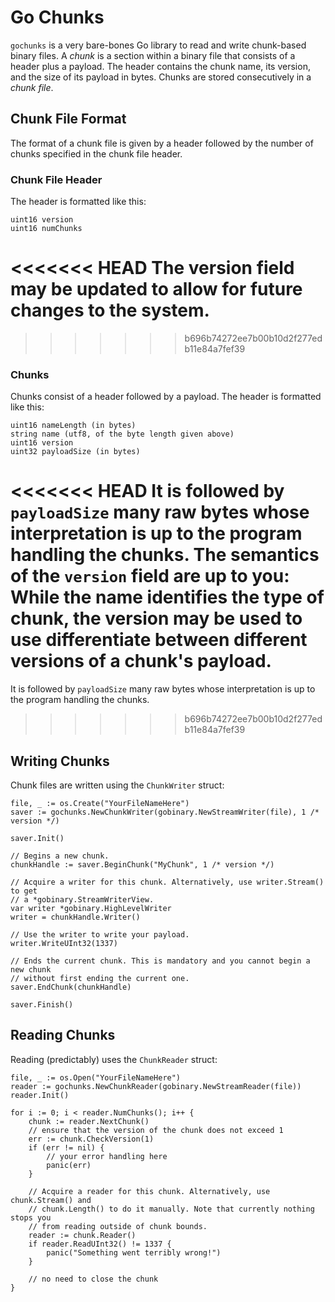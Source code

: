 # Go Chunks
`gochunks` is a very bare-bones Go library to read and write chunk-based binary files. A *chunk* is a section within a binary file that consists of a header plus a payload. The header contains the chunk name, its version, and the size of its payload in bytes. Chunks are stored consecutively in a *chunk file*.

## Chunk File Format
The format of a chunk file is given by a header followed by the number of chunks specified in the chunk file header.

### Chunk File Header
The header is formatted like this:
```
uint16 version
uint16 numChunks
```
<<<<<<< HEAD
The version field may be updated to allow for future changes to the system.
=======
>>>>>>> b696b74272ee7b00b10d2f277edb11e84a7fef39

### Chunks
Chunks consist of a header followed by a payload. The header is formatted like this:
```
uint16 nameLength (in bytes)
string name (utf8, of the byte length given above)
uint16 version
uint32 payloadSize (in bytes)
```
<<<<<<< HEAD
It is followed by `payloadSize` many raw bytes whose interpretation is up to the program handling the chunks. The semantics of the `version` field are up to you: While the name identifies the type of chunk, the version may be used to use differentiate between different versions of a chunk's payload.
=======
It is followed by `payloadSize` many raw bytes whose interpretation is up to the program handling the chunks.
>>>>>>> b696b74272ee7b00b10d2f277edb11e84a7fef39

## Writing Chunks
Chunk files are written using the `ChunkWriter` struct:
```golang
file, _ := os.Create("YourFileNameHere")
saver := gochunks.NewChunkWriter(gobinary.NewStreamWriter(file), 1 /* version */)

saver.Init()

// Begins a new chunk.
chunkHandle := saver.BeginChunk("MyChunk", 1 /* version */)

// Acquire a writer for this chunk. Alternatively, use writer.Stream() to get
// a *gobinary.StreamWriterView.
var writer *gobinary.HighLevelWriter
writer = chunkHandle.Writer()

// Use the writer to write your payload.
writer.WriteUInt32(1337)

// Ends the current chunk. This is mandatory and you cannot begin a new chunk
// without first ending the current one.
saver.EndChunk(chunkHandle)

saver.Finish()
```

## Reading Chunks
Reading (predictably) uses the `ChunkReader` struct:
```golang
file, _ := os.Open("YourFileNameHere")
reader := gochunks.NewChunkReader(gobinary.NewStreamReader(file))
reader.Init()

for i := 0; i < reader.NumChunks(); i++ {
    chunk := reader.NextChunk()
    // ensure that the version of the chunk does not exceed 1
    err := chunk.CheckVersion(1)
    if (err != nil) {
        // your error handling here
        panic(err)
    }

    // Acquire a reader for this chunk. Alternatively, use chunk.Stream() and
    // chunk.Length() to do it manually. Note that currently nothing stops you
    // from reading outside of chunk bounds.
    reader := chunk.Reader()
    if reader.ReadUInt32() != 1337 {
        panic("Something went terribly wrong!")
    }

    // no need to close the chunk
}

```